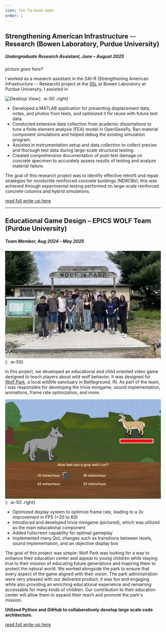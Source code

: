 ```yaml
---
icon: fas fa-book-open
order: 1
---
```


## Strengthening American Infrastructure -- Research (Bowen Laboratory, Purdue University)
##### *Undergraduate Research Assistant, June – August 2025*

*picture goes here?*

I worked as a research assistant in the SAI-R (Strengthening American Infrastructure -- Research) project at the [IISL](https://engineering.purdue.edu/IISL/) at Bowen Laboratory at Purdue University. I assisted in 

![Desktop View](assets/posts/SAI-R-project/specimen-close.jpg){: .w-50 .right}

- Developed a MATLAB application for presenting displacement data, notes, and photos from tests, and optimized it for reuse with future test data.
- Conducted extensive data collection from academic dissertations to tune a finite element analysis (FEA) model in OpenSeesPy. Ran material component simulations and helped debug the existing simulation program.
- Assisted in instrumentation setup and data collection to collect precise and thorough test data during large-scale structural testing.
- Created comprehensive documentation of post-test damage on concrete specimen to accurately assess results of testing and analyze material failure.

The goal of this research project was to identify effective retrofit and repair strategies for nonductile reinforced concrete buildings (NDRCBs); this was achieved through experimental testing performed on large-scale reinforced concrete columns and hybrid simulations. 


[read full write-up here](/posts/SAI-R-project/)

---
## Educational Game Design – EPICS WOLF Team (Purdue University)
##### *Team Member, Aug 2024 – May 2025*

![Desktop View](assets/posts/EPICS-WOLF-team/EPICS-team-photo-small.jpg){: .w-50}

In this project, we developed an educational and child oriented video game designed to teach players about wild wolf behavior. It was designed for [Wolf Park](https://visitwolfpark.org), a local wildlife sanctuary in Battleground, IN. As part of the team, I was responsible for developing the trivia minigame, sound implementation, animations, frame rate optimization, and more.


![Desktop View](assets/posts/EPICS-WOLF-team/wolf-game-trivia.jpg){: .w-50 .right}

- Optimized display system to optimize frame rate, leading to a 3x improvement in FPS (<20 to 60)
- Introduced and developed trivia minigame (pictured), which was utilized as the main educational component
- Added fullscreen capability for optimal gameplay
- Implemented many QoL changes such as transitions between levels, sound implementation, and an objective display box

The goal of this project was simple: Wolf Park was looking for a way to enhance their education center and appeal to young children while staying true to their mission of educating future generations and inspiring them to protect the natural world. We worked alongside the park to ensure that every aspect of the game aligned with their vision. The park administration were very pleased with our delivered product; it was fun and engaging while also providing an enriching educational experience and remaining accessable for many kinds of children. Our contribution to their education center will allow them to expand their reach and promote the park's mission.

**Utilized Python and GitHub to collaboratively develop large scale code architecture.**

[read full write-up here](/posts/EPICS-WOLF-team/)
